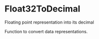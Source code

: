 # Float32ToDecimal
Floating point representation into its decimal

Function to convert data representations.
